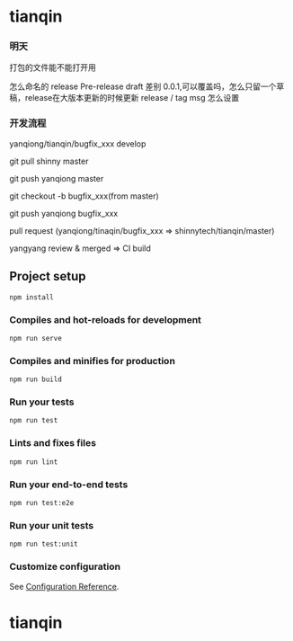 # tianqin

### 明天

打包的文件能不能打开用

怎么命名的
release Pre-release draft 差别 0.0.1,可以覆盖吗，怎么只留一个草稿，release在大版本更新的时候更新
release / tag  msg 怎么设置


### 开发流程
yanqiong/tianqin/bugfix_xxx develop

git pull shinny master

git push yanqiong master

git checkout -b bugfix_xxx(from master)

git push yanqiong bugfix_xxx

pull request (yanqiong/tinaqin/bugfix_xxx => shinnytech/tianqin/master)

yangyang review & merged => CI build





## Project setup
```
npm install
```

### Compiles and hot-reloads for development
```
npm run serve
```

### Compiles and minifies for production
```
npm run build
```

### Run your tests
```
npm run test
```

### Lints and fixes files
```
npm run lint
```

### Run your end-to-end tests
```
npm run test:e2e
```

### Run your unit tests
```
npm run test:unit
```

### Customize configuration
See [Configuration Reference](https://cli.vuejs.org/config/).
# tianqin

